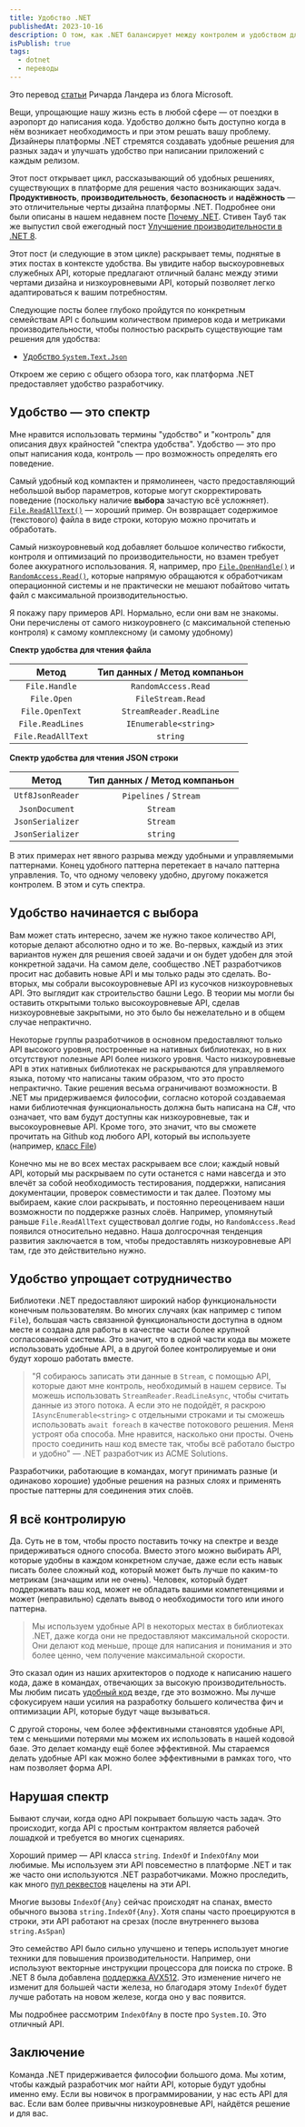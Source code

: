 ```yaml
---
title: Удобство .NET
publishedAt: 2023-10-16
description: О том, как .NET балансирует между контролем и удобством для разработчика
isPublish: true
tags:
  - dotnet
  - переводы
---
```


Это перевод [статьи](https://devblogs.microsoft.com/dotnet/the-convenience-of-dotnet/) Ричарда Ландера из блога Microsoft.

Вещи, упрощающие нашу жизнь есть в любой сфере — от поездки в аэропорт до написания кода. Удобство должно быть доступно когда в нём возникает необходимость и при этом решать вашу проблему. Дизайнеры платформы .NET стремятся создавать удобные решения для разных задач и улучшать удобство при написании приложений с каждым релизом.

Этот пост открывает цикл, рассказывающий об удобных решениях, существующих в платформе для решения часто возникающих задач. **Продуктивность**, **производительность**, **безопасность** и **надёжность** — это отличительные черты дизайна платформы .NET. Подробнее они были описаны в нашем недавнем посте [Почему .NET](https://devblogs.microsoft.com/dotnet/why-dotnet/). Стивен Тауб так же выпустил свой ежегодный пост [Улучшение производительности в .NET 8](https://devblogs.microsoft.com/dotnet/performance-improvements-in-net-8/).

Этот пост (и следующие в этом цикле) раскрывает темы, поднятые в этих постах в контексте удобства. Вы увидите набор выскоуровневых служебных API, которые предлагают отличный баланс между этими чертами дизайна и низкоуровневыми API, который позволяет легко адаптироваться к вашим потребностям.

Следующие посты более глубоко пройдутся по конкретным семействам API с большим количеством примеров кода и метриками производительности, чтобы полностью раскрыть существующие там решения для удобства:

- [Удобство `System.Text.Json`](https://devblogs.microsoft.com/dotnet/the-convenience-of-system-text-json/)

Откроем же серию с общего обзора того, как платформа .NET предоставляет удобство разработчику.

## Удобство — это спектр

Мне нравится использовать термины "удобство" и "контроль" для описания двух крайностей "спектра удобства". Удобство — это про опыт написания кода, контроль — про возможность определять его поведение.

Самый удобный код компактен и прямолинеен, часто предоставляющий небольшой выбор параметров, которые могут скорректировать поведение (поскольку наличие **выбора** зачастую всё усложняет). [`File.ReadAllText()`](https://learn.microsoft.com/dotnet/api/system.io.file.readalltext) — хороший пример. Он возвращает содержимое (текстового) файла в виде строки, которую можно прочитать и обработать.

Самый низкоуровневый код добавляет большое количество гибкости, контроля и оптимизаций по производительности, но взамен требует более аккуратного использования. Я, например, про [`File.OpenHandle()`](https://learn.microsoft.com/dotnet/api/system.io.file.openhandle) и [`RandomAccess.Read()`](https://learn.microsoft.com/dotnet/api/system.io.randomaccess.read), которые напрямую обращаются к обработчикам операционной системы и не практически не мешают побайтово читать файл с максимальной производительностью.

Я покажу пару примеров API. Нормально, если они вам не знакомы. Они перечислены от самого низкоуровнего (с максимальной степенью контроля) к самому комплексному (и самому удобному)

**Спектр удобства для чтения файла**

|       Метод        | Тип данных / Метод компаньон |
| :----------------: | :--------------------------: |
|   `File.Handle`    |     `RandomAccess.Read`      |
|    `File.Open`     |      `FileStream.Read`       |
|  `File.OpenText`   |   `StreamReader.ReadLine`    |
|  `File.ReadLines`  |    `IEnumerable<string>`     |
| `File.ReadAllText` |           `string`           |

**Спектр удобства для чтения JSON строки**

|      Метод       | Тип данных / Метод компаньон |
| :--------------: | :--------------------------: |
| `Utf8JsonReader` |    `Pipelines` / `Stream`    |
|  `JsonDocument`  |           `Stream`           |
| `JsonSerializer` |           `Stream`           |
| `JsonSerializer` |           `string`           |

В этих примерах нет явного разрыва между удобными и управляемыми паттернами. Конец удобного паттерна перетекает в начало паттерна управления. То, что одному человеку удобно, другому покажется контролем. В этом и суть спектра.

## Удобство начинается с выбора

Вам может стать интересно, зачем же нужно такое количество API, которые делают абсолютно одно и то же. Во-первых, каждый из этих вариантов нужен для решения своей задачи и он будет удобен для этой конкретной задачи. На самом деле, сообщество .NET разработчиков просит нас добавить новые API и мы только рады это сделать. Во-вторых, мы собрали высокоуровневые API из кусочков низкоуровневых API. Это выглядит как строительство башни Lego. В теории мы могли бы оставить открытыми только высокоуровневые API, сделав низкоуровневые закрытыми, но это было бы нежелательно и в общем случае непрактично.

Некоторые группы разработчиков в основном предоставляют только API высокого уровня, построенные на нативных библиотеках, но в них отсутствуют полезные API более низкого уровня. Часто низкоуровневые API в этих нативных библиотеках не раскрываются для управляемого языка, потому что написаны таким образом, что это просто непрактично. Такие решения весьма ограничивают возможности. В .NET мы придерживаемся философии, согласно которой создаваемая нами библиотечная функциональность должна быть написана на C#, что означает, что вам будут доступны как низкоуровневые, так и высокоуровневые API. Кроме того, это значит, что вы сможете прочитать на Github код любого API, который вы используете (например, [класс File](https://github.com/dotnet/runtime/blob/main/src/libraries/System.Private.CoreLib/src/System/IO/File.cs))

Конечно мы не во всех местах раскрываем все слои; каждый новый API, который мы раскрываем по сути останется с нами навсегда и это влечёт за собой необходимость тестирования, поддержки, написания документации, проверок совместимости и так далее. Поэтому мы выбираем, какие слои раскрывать, и постоянно переоцениваем наши возможности по поддержке разных слоёв. Например, упомянутый раньше `File.ReadAllText` существовал долгие годы, но `RandomAccess.Read` появился относительно недавно. Наша долгосрочная тенденция развития заключается в том, чтобы предоставлять низкоуровневые API там, где это действительно нужно.

## Удобство упрощает сотрудничество

Библиотеки .NET предоставляют широкий набор функциональности конечным пользователям. Во многих случаях (как например с типом `File`), большая часть связанной функциональности доступна в одном месте и создана для работы в качестве части более крупной согласованной системы. Это значит, что в одной части кода вы можете использовать удобные API, а в другой более контролируемые и они будут хорошо работать вместе.

> "Я собираюсь записать эти данные в `Stream`, с помощью API, которые дают мне контроль, необходимый в нашем сервисе. Ты можешь использовать `StreamReader.ReadLineAsync`, чтобы считать данные из этого потока. А если это не подойдёт, я раскрою `IAsyncEnumerable<string>` с отдельными строками и ты сможешь использовать `await foreach` в качестве потокового решения. Меня устроят оба способа. Мне нравится, насколько они просты. Очень просто соединить наш код вместе так, чтобы всё работало быстро и удобно" — .NET разработчик из ACME Solutions.

Разработчики, работающие в командах, могут принимать разные (и одинаково хорошие) удобные решения на разных слоях и применять простые паттерны для соединения этих слоёв.

## Я всё контролирую

Да. Суть не в том, чтобы просто поставить точку на спектре и везде придерживаться одного способа. Вместо этого можно выбирать API, которые удобны в каждом конкретном случае, даже если есть навык писать более сложный код, который может быть лучше по каким-то метрикам (значащим или не очень). Человек, который будет поддерживать ваш код, может не обладать вашими компетенциями и может (неправильно) сделать вывод о необходимости того или иного паттерна.

> Мы используем удобные API в некоторых местах в библиотеках .NET, даже когда они не предоставляют максимальной скорости. Они делают код меньше, проще для написания и понимания и это более ценно, чем получение максимальной скорости.

Это сказал один из наших архитекторов о подходе к написанию нашего кода, даже в командах, отвечающих за высокую производительность. Мы любим писать [удобный код](https://github.com/dotnet/runtime/blob/8f565f39ecdee9ce68c6c7f10598a752ab51bc2e/src/libraries/Common/src/Interop/Linux/os-release/Interop.OSReleaseFile.cs#L24) везде, где это возможно. Мы лучше сфокусируем наши усилия на разработку большего количества фич и оптимизации API, которые будут чаще вызываться.

С другой стороны, чем более эффективными становятся удобные API, тем с меньшими потерями мы можем их использовать в нашей кодовой базе. Это делает команду ещё более эффективной. Мы стараемся делать удобные API как можно более эффективными в рамках того, что нам позволяет форма API.

## Нарушая спектр

Бывают случаи, когда одно API покрывает большую часть задач. Это происходит, когда API с простым контрактом является рабочей лошадкой и требуется во многих сценариях.

Хороший пример — API класса `string`. `IndexOf` и `IndexOfAny` мои любимые. Мы используем эти API повсеместно в платформе .NET и так же часто они используются .NET разработчиками. Можно проследить, как много [пул реквестов](https://github.com/dotnet/runtime/pulls?q=is%3Apr+IndexOf) нацелены на эти API.

Многие вызовы `IndexOf{Any}` сейчас происходят на спанах, вместо обычного вызова `string.IndexOf{Any}`. Хотя спаны часто проецируются в строки, эти API работают на срезах (после внутреннего вызова `string.AsSpan`)

Это семейство API было сильно улучшено и теперь использует многие техники для повышения производительности. Например, они используют векторные инструкции процессора для поиска по строке. В .NET 8 была добавлена [поддержка AVX512](https://github.com/dotnet/runtime/pull/86655). Это изменение ничего не изменит для большей части железа, но благодаря этому `IndexOf` будет лучше работать на новом железе, когда оно у вас появится.

Мы подробнее рассмотрим `IndexOfAny` в посте про `System.IO`. Это отличный API.

## Заключение

Команда .NET придерживается философии большого дома. Мы хотим, чтобы каждый разработчик мог найти API, которые будут удобны именно ему. Если вы новичок в программировании, у нас есть API для вас. Если вам более привычны низкоуровневые API, найдётся решение и для вас.
